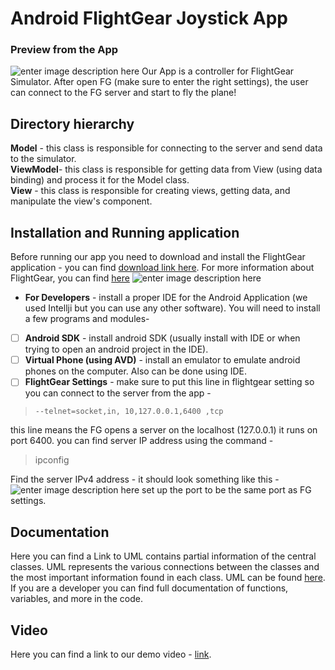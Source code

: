  
# Android FlightGear Joystick App  
### Preview from the App
![enter image description here](https://github.com/snir-david/JoyStickAndroid/blob/master/pictures/PreviewApp.png?raw=true)
Our App is a controller for FlightGear Simulator. After open FG (make sure to enter the right settings), the user can connect to the FG server and start to fly the plane!
## Directory hierarchy  
**Model** - this class is responsible for connecting to the server and send data to the simulator.\
**ViewModel**- this class is responsible for getting data from View (using data binding) and process it for the Model class.\
**View** - this class is responsible for creating views, getting data, and manipulate the view's component.  

## Installation and Running application  
Before running our app you need to download and install the FlightGear application - you can find [download link here](https://www.flightgear.org/download/). For more information about FlightGear, you can find [here](https://www.flightgear.org/)
![enter image description here](https://github.com/snir-david/JoyStickAndroid/blob/master/pictures/jetblue1.0.jpg?raw=true)
 - **For Developers** - install a proper IDE for the Android Application (we used Intellji but you can use any other software). You will need to install a few programs and modules-   
 - [ ] **Android SDK** - install android SDK (usually install with IDE or when trying to open an android project in the IDE).
 - [ ] **Virtual Phone (using AVD)** -  install an emulator to emulate android phones on the computer. Also can be done using IDE. 
 - [ ] **FlightGear Settings** -  make sure to put this line in flightgear setting so you can connect to the server from the app - 
 >     --telnet=socket,in, 10,127.0.0.1,6400 ,tcp
this line means the FG opens a server on the localhost (127.0.0.1) it runs on port 6400.
you can find server IP address using the command - 

> ipconfig

Find the server IPv4 address - it should look something like this - 
![enter image description here](https://github.com/snir-david/JoyStickAndroid/blob/master/pictures/ipconfig.png?raw=true)
set up the port to be the same port as FG settings.
## Documentation  

Here you can find a Link to UML contains partial information of the central classes. UML represents the various connections between the classes and the most important information found in each class. UML can be found [here](https://lucid.app/lucidchart/3ddfc71b-ecd1-4bf7-ac04-9e92169fd6d4/view?page=0_0#).   
If you are a developer you can find full documentation of functions, variables, and more in the code.  

## Video  

Here you can find a link to our demo video - [link](https://youtu.be/Ox2uRGX0ASA).  

